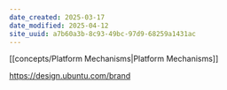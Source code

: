 ```yaml
---
date_created: 2025-03-17
date_modified: 2025-04-12
site_uuid: a7b60a3b-8c93-49bc-97d9-68259a1431ac
---
```


[[concepts/Platform Mechanisms|Platform Mechanisms]]

https://design.ubuntu.com/brand